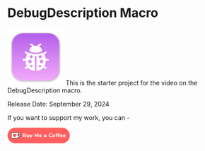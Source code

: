 # DebugDescription Macro

![mac128](Images/mac128.png) This is the starter project  for the video on the DebugDescription macro.



Release Date: September 29, 2024

If you want to support my work, you can - </br>

<a href='https://ko-fi.com/Z8Z22WRVG' target='_blank'><img height='36' style='border:0px;height:36px;' src='Images/kofi3.png' border='0' alt='Buy Me a Coffee at ko-fi.com' /></a>


